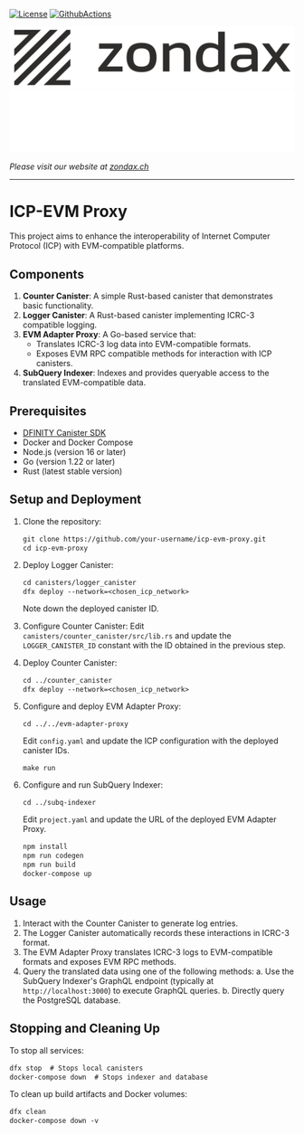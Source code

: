 [![License](https://img.shields.io/badge/License-Apache%202.0-blue.svg)](https://opensource.org/licenses/Apache-2.0)
[![GithubActions](https://github.com/Zondax/icp-icrc3-evm-adapter/actions/workflows/checks.golem.yml/badge.svg)](https://github.com/Zondax/icp-icrc3-evm-adapter/blob/master/.github/workflows/checks.golem.yml)

![zondax_light](docs/assets/zondax_light.png#gh-light-mode-only)
![zondax_dark](docs/assets/zondax_dark.png#gh-dark-mode-only)

_Please visit our website at [zondax.ch](https://www.zondax.ch)_

---

# ICP-EVM Proxy

This project aims to enhance the interoperability of Internet Computer Protocol (ICP) with EVM-compatible platforms.

## Components

1. **Counter Canister**: A simple Rust-based canister that demonstrates basic functionality.
2. **Logger Canister**: A Rust-based canister implementing ICRC-3 compatible logging.
3. **EVM Adapter Proxy**: A Go-based service that:
   - Translates ICRC-3 log data into EVM-compatible formats.
   - Exposes EVM RPC compatible methods for interaction with ICP canisters.
4. **SubQuery Indexer**: Indexes and provides queryable access to the translated EVM-compatible data.

## Prerequisites

- [DFINITY Canister SDK](https://sdk.dfinity.org/)
- Docker and Docker Compose
- Node.js (version 16 or later)
- Go (version 1.22 or later)
- Rust (latest stable version)

## Setup and Deployment

1. Clone the repository:

   ```
   git clone https://github.com/your-username/icp-evm-proxy.git
   cd icp-evm-proxy
   ```

2. Deploy Logger Canister:

   ```
   cd canisters/logger_canister
   dfx deploy --network=<chosen_icp_network>
   ```

   Note down the deployed canister ID.

3. Configure Counter Canister:
   Edit `canisters/counter_canister/src/lib.rs` and update the `LOGGER_CANISTER_ID` constant with the ID obtained in the previous step.

4. Deploy Counter Canister:

   ```
   cd ../counter_canister
   dfx deploy --network=<chosen_icp_network>
   ```

5. Configure and deploy EVM Adapter Proxy:

   ```
   cd ../../evm-adapter-proxy
   ```

   Edit `config.yaml` and update the ICP configuration with the deployed canister IDs.

   ```
   make run
   ```

6. Configure and run SubQuery Indexer:

   ```
   cd ../subq-indexer
   ```

   Edit `project.yaml` and update the URL of the deployed EVM Adapter Proxy.

   ```
   npm install
   npm run codegen
   npm run build
   docker-compose up
   ```

## Usage

1. Interact with the Counter Canister to generate log entries.
2. The Logger Canister automatically records these interactions in ICRC-3 format.
3. The EVM Adapter Proxy translates ICRC-3 logs to EVM-compatible formats and exposes EVM RPC methods.
4. Query the translated data using one of the following methods:
   a. Use the SubQuery Indexer's GraphQL endpoint (typically at `http://localhost:3000`) to execute GraphQL queries.
   b. Directly query the PostgreSQL database.

## Stopping and Cleaning Up

To stop all services:

```
dfx stop  # Stops local canisters
docker-compose down  # Stops indexer and database
```

To clean up build artifacts and Docker volumes:

```
dfx clean
docker-compose down -v
```
